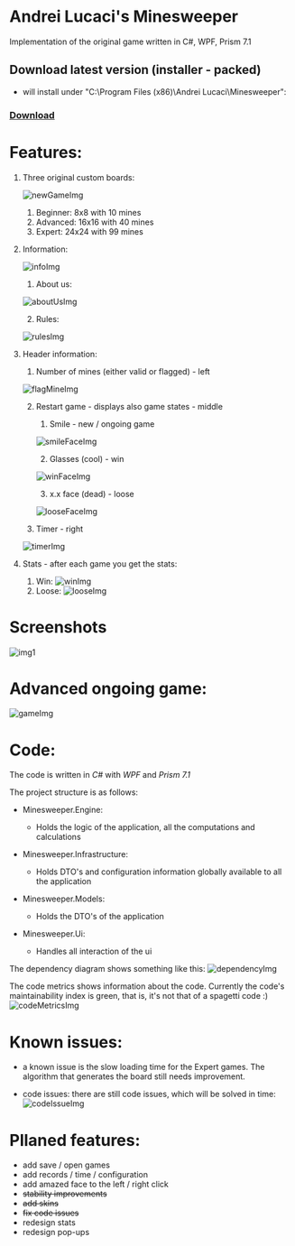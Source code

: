 # Andrei Lucaci's Minesweeper

Implementation of the original game written in C#, WPF, Prism 7.1

## Download latest version (installer - packed) 
- will install under "C:\Program Files (x86)\Andrei Lucaci\Minesweeper":
### [Download](https://1drv.ms/u/s!AuLwjdUez7WhikBrYMQ0J9mydkKw)

# Features:
1. Three original custom boards:

    ![newGameImg](https://i.imgur.com/K8V6F1l.png)
    1. Beginner: 8x8 with 10 mines
    2. Advanced: 16x16 with 40 mines
    3. Expert: 24x24 with 99 mines

2. Information:

    ![infoImg](https://i.imgur.com/1Timp2M.png)
    1. About us:

    ![aboutUsImg](https://i.imgur.com/nTM83CZ.png)

    2. Rules:

    ![rulesImg](https://i.imgur.com/diYA9Fy.png)

3. Header information:
    1. Number of mines (either valid or flagged) - left

    ![flagMineImg](https://i.imgur.com/j8MHWHk.gif)

    2. Restart game - displays also game states - middle
        1. Smile - new / ongoing game

        ![smileFaceImg](https://i.imgur.com/kYW1sEm.png)

        2. Glasses (cool) - win

        ![winFaceImg](https://i.imgur.com/zCQzI4N.gif)

        3. x.x face (dead) - loose

        ![looseFaceImg](https://i.imgur.com/dhMdN63.gif)

    3. Timer - right

    ![timerImg](https://i.imgur.com/OKWVzmv.gif)

4. Stats - after each game you get the stats:
    1. Win:
        ![winImg](https://i.imgur.com/Wyb2qDl.png)
    2. Loose:
        ![looseImg](https://i.imgur.com/P2TjyHz.png)

    
    
# Screenshots

![img1](https://i.imgur.com/sm0Hodz.png)

# Advanced ongoing game:

![gameImg](https://i.imgur.com/VPxQMlt.gif)

# Code:
The code is written in *C#* with *WPF* and *Prism 7.1*

The project structure is as follows:
- Minesweeper.Engine:
    - Holds the logic of the application, all the computations and calculations
- Minesweeper.Infrastructure:
    - Holds DTO's and configuration information globally available to all the application
- Minesweeper.Models:
    - Holds the DTO's of the application

- Minesweeper.Ui:
    - Handles all interaction of the ui


The dependency diagram shows something like this:
![dependencyImg](https://i.imgur.com/mmzhCkZ.png)

The code metrics shows information about the code. Currently the code's maintainability index is green, that is, it's not that of a spagetti code :)
![codeMetricsImg](https://i.imgur.com/6vpLcRy.png)


# Known issues:
- a known issue is the slow loading time for the Expert games. The algorithm that generates the board still needs improvement.

- code issues: there are still code issues, which will be solved in time:
![codeIssueImg](https://i.imgur.com/lfKxVHV.png)

# Pllaned features:
- add save / open games
- add records / time / configuration
- add amazed face to the left / right click
- ~~stability improvements~~
- ~~add skins~~
- ~~fix code issues~~
- redesign stats
- redesign pop-ups
